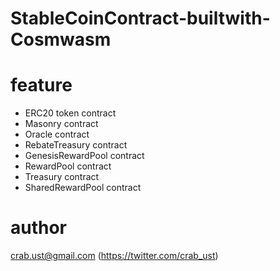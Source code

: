 # StableCoinContract-builtwith-Cosmwasm
# feature
  - ERC20 token contract
  - Masonry contract
  - Oracle contract
  - RebateTreasury contract
  - GenesisRewardPool contract
  - RewardPool contract
  - Treasury contract
  - SharedRewardPool contract

# author
  crab.ust@gmail.com (https://twitter.com/crab_ust)